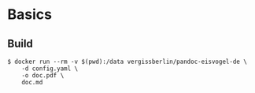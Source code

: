 # Basics

## Build

```console
$ docker run --rm -v $(pwd):/data vergissberlin/pandoc-eisvogel-de \
    -d config.yaml \
    -o doc.pdf \
    doc.md
```
